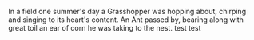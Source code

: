 In a field one summer's day a Grasshopper was hopping about, chirping and singing to its heart's content. An Ant passed by, bearing along with great toil an ear of corn he was taking to the nest.
test
test
